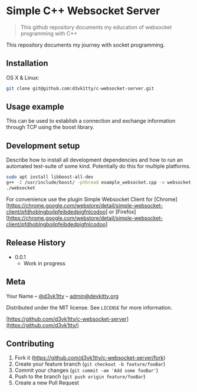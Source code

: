 # Simple C++ Websocket Server
> This github repository documents my education of websocket programming with C++ 

This repository documents my journey with socket programming.

## Installation

OS X & Linux:

```sh
git clone git@github.com:d3vk1tty/c-websocket-server.git
```

## Usage example

This can be used to establish a connection and exchange information through TCP using the boost library.

## Development setup

Describe how to install all development dependencies and how to run an automated test-suite of some kind. Potentially do this for multiple platforms.



```sh
sudo apt install libboost-all-dev
g++ -I /usr/include/boost/ -pthread example_websocket.cpp -o websocket
./websocket
```

For convenience use the plugin Simple Websocket Client for [Chrome][https://chrome.google.com/webstore/detail/simple-websocket-client/pfdhoblngboilpfeibdedpjgfnlcodoo] or [Firefox][https://chrome.google.com/webstore/detail/simple-websocket-client/pfdhoblngboilpfeibdedpjgfnlcodoo]

## Release History

* 0.0.1
    * Work in progress

## Meta

Your Name – [@d3vk1tty](https://twitter.com/d3vk1tty) – admin@devkitty.org

Distributed under the MIT license. See ``LICENSE`` for more information.

[https://github.com/d3vk1tty/c-websocket-server](https://github.com/d3vk1tty/)

## Contributing

1. Fork it (<https://github.com/d3vk1tty/c-websocket-server/fork>)
2. Create your feature branch (`git checkout -b feature/fooBar`)
3. Commit your changes (`git commit -am 'Add some fooBar'`)
4. Push to the branch (`git push origin feature/fooBar`)
5. Create a new Pull Request